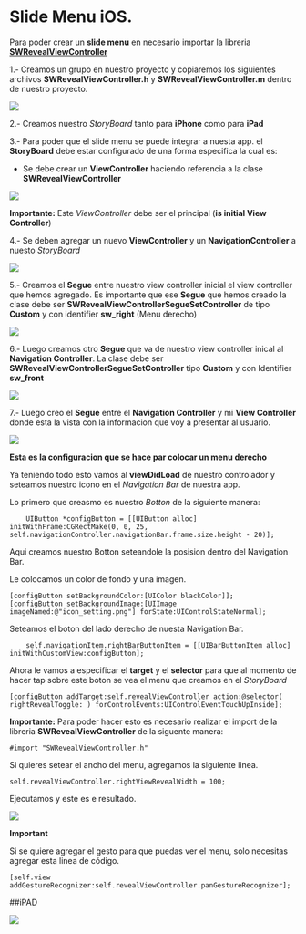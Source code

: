 # Slide Menu iOS. 

Para poder crear un __slide menu__ en necesario importar la libreria [__SWRevealViewController__](https://github.com/John-Lluch/SWRevealViewController)


1.- Creamos un grupo en nuestro proyecto y copiaremos los siguientes archivos __SWRevealViewController.h__ y __SWRevealViewController.m__ dentro de nuestro proyecto. 

![](https://raw.githubusercontent.com/jghg02/slidemenuios/master/img/1.png)

2.- Creamos nuestro _StoryBoard_ tanto para __iPhone__ como para __iPad__

3.- Para poder que el slide menu se puede integrar a nuesta app. el __StoryBoard__ debe estar configurado de una forma especifica la cual es:

- Se debe crear un __ViewController__ haciendo referencia a la clase __SWRevealViewController__ 

![](https://raw.githubusercontent.com/jghg02/slidemenuios/master/img/2.png)

__Importante:__ Este _ViewController_ debe ser el principal (__is initial View Controller__)

4.- Se deben agregar un nuevo __ViewController__ y un __NavigationController__ a nuesto _StoryBoard_ 

![](https://raw.githubusercontent.com/jghg02/slidemenuios/master/img/3.png)

5.- Creamos el __Segue__ entre nuestro view controller inicial el  view controller que hemos agregado. Es importante que ese __Segue__ que hemos creado la clase debe ser __SWRevealViewControllerSegueSetController__ de tipo __Custom__ y con identifier __sw_right__ (Menu derecho)

![](https://raw.githubusercontent.com/jghg02/slidemenuios/master/img/4.png)

6.- Luego creamos otro __Segue__ que va de nuestro view controller inical al __Navigation Controller__. La clase debe ser __SWRevealViewControllerSegueSetController__ tipo __Custom__ y con Identifier __sw_front__

![](https://raw.githubusercontent.com/jghg02/slidemenuios/master/img/5.png)

7.- Luego creo el __Segue__ entre el __Navigation Controller__ y mi __View Controller__ donde esta la vista con la informacion que voy a presentar al usuario.

![](https://raw.githubusercontent.com/jghg02/slidemenuios/master/img/6.png)

__Esta es la configuracion que se hace par colocar un menu derecho__

Ya teniendo todo esto vamos al __viewDidLoad__ de nuestro controlador y seteamos nuestro icono en el _Navigation Bar_ de nuestra app. 

Lo primero que creasmo es nuestro _Botton_ de la siguiente manera:

		UIButton *configButton = [[UIButton alloc] initWithFrame:CGRectMake(0, 0, 25, self.navigationController.navigationBar.frame.size.height - 20)];
		
Aqui creamos nuestro Botton seteandole la posision dentro del Navigation Bar.

Le colocamos un color de fondo y una imagen.

	[configButton setBackgroundColor:[UIColor blackColor]];
	[configButton setBackgroundImage:[UIImage imageNamed:@"icon_setting.png"] forState:UIControlStateNormal];
	
Seteamos el boton del lado derecho de nuesta Navigation Bar.

	    self.navigationItem.rightBarButtonItem = [[UIBarButtonItem alloc] initWithCustomView:configButton];
	
Ahora le vamos a especificar el __target__ y el __selector__ para que al momento de hacer tap sobre este boton se vea el menu que creamos en el _StoryBoard_

	[configButton addTarget:self.revealViewController action:@selector( rightRevealToggle: ) forControlEvents:UIControlEventTouchUpInside];
        
    
__Importante:__  Para poder hacer esto es necesario realizar el import de la libreria __SWRevealViewController__ de la siguente manera:

	#import "SWRevealViewController.h"
	
	
Si quieres setear el ancho del menu, agregamos la siguiente linea.

	self.revealViewController.rightViewRevealWidth = 100;
	
	
	
Ejecutamos y este es e resultado.

![](https://raw.githubusercontent.com/jghg02/slidemenuios/master/img/7.png)

__Important__

Si se quiere agregar el gesto para que puedas ver el menu, solo necesitas agregar esta linea de código. 

	[self.view addGestureRecognizer:self.revealViewController.panGestureRecognizer];
	



##iPAD

![](https://raw.githubusercontent.com/jghg02/slidemenuios/master/img/8.png)
